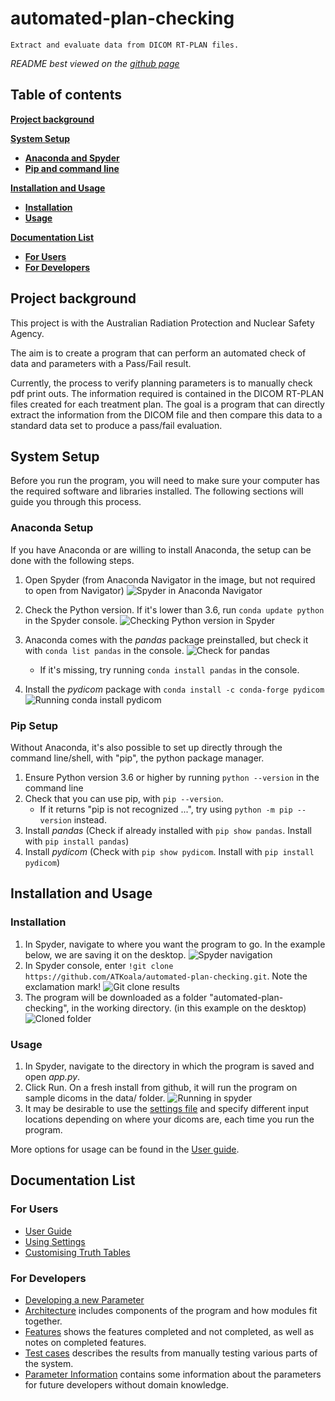 # automated-plan-checking

`Extract and evaluate data from DICOM RT-PLAN files.`

*README best viewed on the [github page](https://github.com/ATKoala/automated-plan-checking)*

## Table of contents

[**Project background**](#project-background)

[**System Setup**](#system-setup)

- [**Anaconda and Spyder**](#anaconda-setup)
- [**Pip and command line**](#pip-setup)

[**Installation and Usage**](#installation-and-usage)

- [**Installation**](#installation)
- [**Usage**](#usage)

[**Documentation List**](#documentation-list)

- [**For Users**](#for-users)
- [**For Developers**](#for-developers)

## Project background

This project is with the Australian Radiation Protection and Nuclear Safety Agency.

The aim is to create a program that can perform an automated check of data and parameters with a Pass/Fail result.

Currently, the process to verify planning parameters is to manually check pdf print outs. The information required is contained in the DICOM RT-PLAN files created for each treatment plan. The goal is a program that can directly extract the information from the DICOM file and then compare this data to a standard data set to produce a pass/fail evaluation.

## System Setup

Before you run the program, you will need to make sure your computer has the required software and libraries installed.
The following sections will guide you through this process.

### Anaconda Setup

If you have Anaconda or are willing to install Anaconda, the setup can be done with the following steps.

1. Open Spyder (from Anaconda Navigator in the image, but not required to open from Navigator)
![Spyder in Anaconda Navigator](docs/images/open-spyder.png)

2. Check the Python version. If it's lower than 3.6, run `conda update python` in the Spyder console.
![Checking Python version in Spyder](docs/images/python-version-spyder.png)

3. Anaconda comes with the *pandas* package preinstalled, but check it with `conda list pandas` in the console.
![Check for pandas](docs/images/list-pandas.png)
    - If it's missing, try running `conda install pandas` in the console.

4. Install the *pydicom* package with `conda install -c conda-forge pydicom`
![Running conda install pydicom](docs/images/conda-pydicom.png)

### Pip Setup

Without Anaconda, it's also possible to set up directly through the command line/shell, with "pip", the python package manager.

1. Ensure Python version 3.6 or higher by running `python --version` in the command line
2. Check that you can use pip, with `pip --version`. 
    - If it returns "pip is not recognized ...", try using `python -m pip --version` instead.
3. Install *pandas* (Check if already installed with `pip show pandas`. Install with `pip install pandas`)
4. Install *pydicom* (Check with `pip show pydicom`. Install with `pip install pydicom`)

## Installation and Usage

### Installation

1. In Spyder, navigate to where you want the program to go. In the example below, we are saving it on the desktop.
![Spyder navigation](docs/images/navigate-clone-location.png)
2. In Spyder console, enter `!git clone https://github.com/ATKoala/automated-plan-checking.git`. Note the exclamation mark!
![Git clone results](docs/images/run-git-clone.png)
3. The program will be downloaded as a folder "automated-plan-checking", in the working directory. (in this example on the desktop)
![Cloned folder](docs/images/show-cloned-dir.png)

### Usage

1. In Spyder, navigate to the directory in which the program is saved and open *app.py*.
2. Click Run. On a fresh install from github, it will run the program on sample dicoms in the data/ folder.
![Running in spyder](docs/images/running-in-spyder.png)
3. It may be desirable to use the [settings file](settings.txt) and specify different input locations depending on where your dicoms are, each time you run the program.

More options for usage can be found in the [User guide](docs/User-Guide.pdf).

## Documentation List

### For Users

- [User Guide](docs/User-Guide.pdf)
- [Using Settings](docs/Settings.pdf)
- [Customising Truth Tables](docs/Writing-Truth-Tables.pdf)

### For Developers

- [Developing a new Parameter](docs/Adding-Parameters.pdf)
- [Architecture](docs/System-Design-and-Architecture.pdf) includes components of the program and how modules fit together.
- [Features](docs/User-Stories.pdf) shows the features completed and not completed, as well as notes on completed features.
- [Test cases](docs/Test-Cases.pdf) describes the results from manually testing various parts of the system.
- [Parameter Information](docs/Parameter-Information.pdf) contains some information about the parameters for future developers without domain knowledge.
